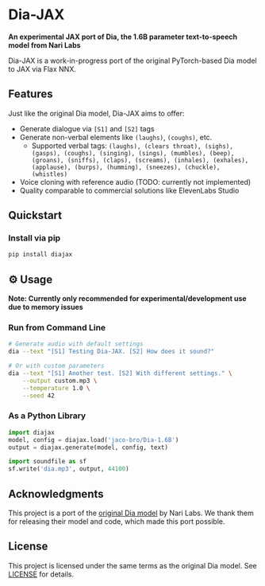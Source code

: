 # Dia-JAX

**An experimental JAX port of Dia, the 1.6B parameter text-to-speech model from Nari Labs**

Dia-JAX is a work-in-progress port of the original PyTorch-based Dia model to JAX via Flax NNX.

## Features

Just like the original Dia model, Dia-JAX aims to offer:

- Generate dialogue via `[S1]` and `[S2]` tags
- Generate non-verbal elements like `(laughs)`, `(coughs)`, etc.
  - Supported verbal tags: `(laughs), (clears throat), (sighs), (gasps), (coughs), (singing), (sings), (mumbles), (beep), (groans), (sniffs), (claps), (screams), (inhales), (exhales), (applause), (burps), (humming), (sneezes), (chuckle), (whistles)`
- Voice cloning with reference audio (TODO: currently not implemented)
- Quality comparable to commercial solutions like ElevenLabs Studio 

## Quickstart

### Install via pip

```bash
pip install diajax
```

## ⚙️ Usage

**Note: Currently only recommended for experimental/development use due to memory issues**

### Run from Command Line

```bash
# Generate audio with default settings
dia --text "[S1] Testing Dia-JAX. [S2] How does it sound?"

# Or with custom parameters
dia --text "[S1] Another test. [S2] With different settings." \
    --output custom.mp3 \
    --temperature 1.0 \
    --seed 42
```
### As a Python Library

```python
import diajax
model, config = diajax.load('jaco-bro/Dia-1.6B')
output = diajax.generate(model, config, text)

import soundfile as sf
sf.write('dia.mp3', output, 44100)
```

## Acknowledgments

This project is a port of the [original Dia model](https://github.com/nari-labs/dia) by Nari Labs. We thank them for releasing their model and code, which made this port possible.

## License

This project is licensed under the same terms as the original Dia model. See [LICENSE](LICENSE) for details.
